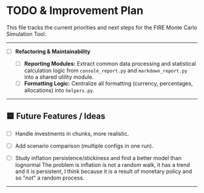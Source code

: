 # TODO & Improvement Plan

This file tracks the current priorities and next steps for the FIRE Monte Carlo Simulation Tool.

---

- [ ] **Refactoring & Maintainability**

  - [ ] **Reporting Modules:** Extract common data processing and statistical calculation logic from
        `console_report.py` and `markdown_report.py` into a shared utility module.
  - [ ] **Formatting Logic:** Centralize all formatting (currency, percentages, allocations) into
        `helpers.py`.

---

## 🟦 Future Features / Ideas

- [ ] Handle investments in chunks, more realistic.
- [ ] Add scenario comparison (multiple configs in one run).

- [ ] Study inflation persistence/stickiness and find a better model than lognormal
      The problem is inflation is not a random walk, it has a trend and it is persistent,
      I think because it is a result of monetary policy and so "not" a random process.

---

